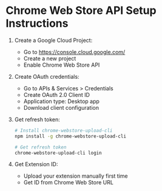 # Chrome Web Store API Setup Instructions

1. Create a Google Cloud Project:

   - Go to https://console.cloud.google.com/
   - Create a new project
   - Enable Chrome Web Store API

2. Create OAuth credentials:

   - Go to APIs & Services > Credentials
   - Create OAuth 2.0 Client ID
   - Application type: Desktop app
   - Download client configuration

3. Get refresh token:

   ```bash
   # Install chrome-webstore-upload-cli
   npm install -g chrome-webstore-upload-cli

   # Get refresh token
   chrome-webstore-upload-cli login
   ```

4. Get Extension ID:
   - Upload your extension manually first time
   - Get ID from Chrome Web Store URL

